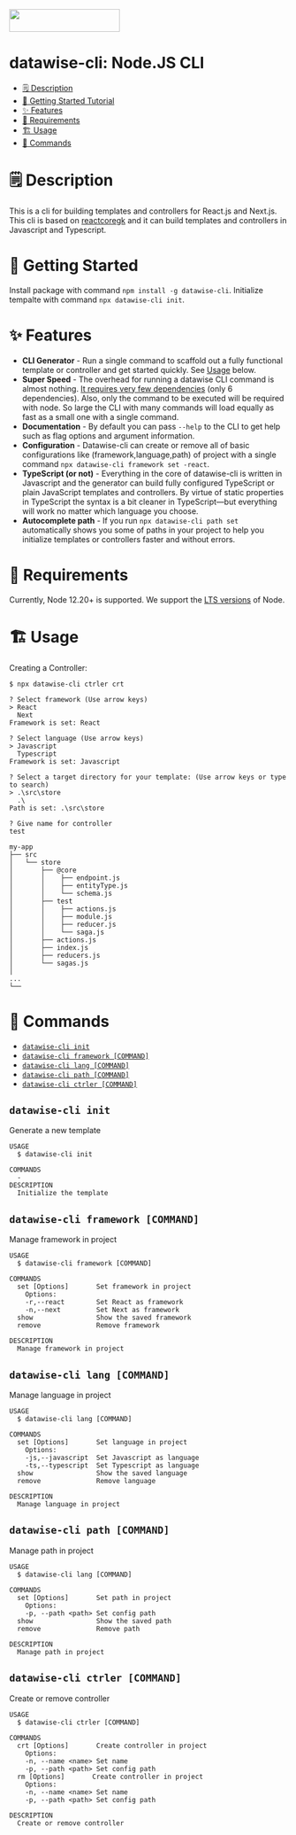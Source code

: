 <img src="https://www.datawise.gr/theme/Datawise/assets/images/logo.png" width="200" height="41">

datawise-cli: Node.JS CLI
=================================

<!-- toc -->
* [🗒 Description](#-description)
* [🚀 Getting Started Tutorial](#-getting-started-tutorial)
* [✨ Features](#-features)
* [📌 Requirements](#-requirements)
* [🏗 Usage](#-usage)
* [🔨 Commands](#-commands)
<!-- tocstop -->

# 🗒 Description

This is a cli for building templates and controllers for React.js and Next.js. This cli is based on [reactcoregk](https://github.com/karyofyllis/reactcoregk) and it can build templates and controllers in Javascript and Typescript.

# 🚀 Getting Started

Install package with command `npm install -g datawise-cli`.
Initialize tempalte with command `npx datawise-cli init`.

# ✨ Features

* **CLI Generator** - Run a single command to scaffold out a fully functional template or controller and get started quickly. See [Usage](#-usage) below.
* **Super Speed** - The overhead for running a datawise CLI command is almost nothing. [It requires very few dependencies](https://github.com/Giats2498/datawise-cli/blob/main/package.json) (only 6 dependencies). Also, only the command to be executed will be required with node. So large the CLI with many commands will load equally as fast as a small one with a single command.
* **Documentation** - By default you can pass `--help` to the CLI to get help such as flag options and argument information.
* **Configuration** - Datawise-cli can create or remove all of basic configurations like (framework,language,path) of project with a single command `npx datawise-cli framework set -react`.
* **TypeScript (or not)** - Everything in the core of datawise-cli is written in Javascript and the generator can build fully configured TypeScript or plain JavaScript templates and controllers. By virtue of static properties in TypeScript the syntax is a bit cleaner in TypeScript—but everything will work no matter which language you choose.
* **Autocomplete path** - If you run `npx datawise-cli path set` automatically shows you some of paths in your project to help you initialize templates or controllers faster and without errors.

# 📌 Requirements

Currently, Node 12.20+ is supported. We support the [LTS versions](https://nodejs.org/en/about/releases) of Node.

# 🏗 Usage

Creating a Controller:

```sh-session
$ npx datawise-cli ctrler crt

? Select framework (Use arrow keys)
> React
  Next
Framework is set: React

? Select language (Use arrow keys)
> Javascript
  Typescript
Framework is set: Javascript

? Select a target directory for your template: (Use arrow keys or type to search)
> .\src\store
  .\
Path is set: .\src\store

? Give name for controller
test
```

```
my-app
├── src
│   └── store
│       ├── @core
│       │    ├── endpoint.js
│       │    ├── entityType.js
│       │    └── schema.js
│       ├── test
│       │    ├── actions.js
│       │    ├── module.js
│       │    ├── reducer.js
│       │    └── saga.js
│       ├── actions.js
│       ├── index.js
│       ├── reducers.js
│       └── sagas.js
│       
...
└──
```

# 🔨 Commands

<!-- commands -->
* [`datawise-cli init`](#datawise-cli-init)
* [`datawise-cli framework [COMMAND]`](#datawise-cli-framework-command)
* [`datawise-cli lang [COMMAND]`](#datawise-cli-lang-command)
* [`datawise-cli path [COMMAND]`](#datawise-cli-path-command)
* [`datawise-cli ctrler [COMMAND]`](#datawise-cli-ctrler-command)


## `datawise-cli init`

Generate a new template

```
USAGE
  $ datawise-cli init 

COMMANDS
  -
DESCRIPTION
  Initialize the template
```

## `datawise-cli framework [COMMAND]`

Manage framework in project

```
USAGE
  $ datawise-cli framework [COMMAND]

COMMANDS
  set [Options]       Set framework in project
    Options:
    -r,--react        Set React as framework
    -n,--next         Set Next as framework
  show                Show the saved framework
  remove              Remove framework

DESCRIPTION
  Manage framework in project
```

## `datawise-cli lang [COMMAND]`

Manage language in project

```
USAGE
  $ datawise-cli lang [COMMAND]

COMMANDS
  set [Options]       Set language in project
    Options:
    -js,--javascript  Set Javascript as language
    -ts,--typescript  Set Typescript as language
  show                Show the saved language
  remove              Remove language

DESCRIPTION
  Manage language in project
```

## `datawise-cli path [COMMAND]`

Manage path in project

```
USAGE
  $ datawise-cli lang [COMMAND]

COMMANDS
  set [Options]       Set path in project
    Options:
    -p, --path <path> Set config path
  show                Show the saved path
  remove              Remove path

DESCRIPTION
  Manage path in project
```


## `datawise-cli ctrler [COMMAND]`

Create or remove controller

```
USAGE
  $ datawise-cli ctrler [COMMAND]

COMMANDS
  crt [Options]       Create controller in project
    Options:
    -n, --name <name> Set name
    -p, --path <path> Set config path
  rm [Options]       Create controller in project
    Options:
    -n, --name <name> Set name
    -p, --path <path> Set config path

DESCRIPTION
  Create or remove controller
```